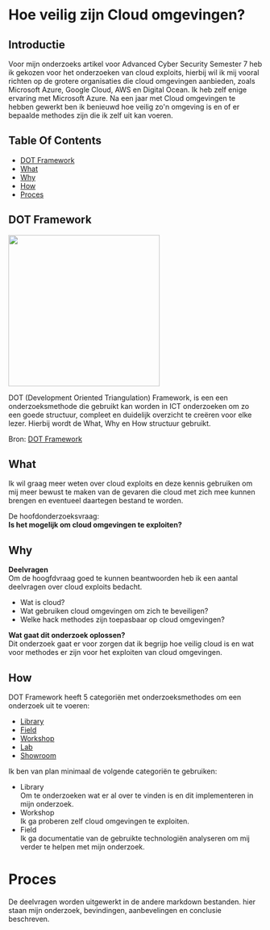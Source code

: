 # Hoe veilig zijn Cloud omgevingen?

## Introductie
Voor mijn onderzoeks artikel voor Advanced Cyber Security Semester 7 heb ik gekozen voor het onderzoeken van cloud exploits, hierbij wil ik mij vooral richten op de grotere organisaties die cloud omgevingen aanbieden, zoals Microsoft Azure, Google Cloud, AWS en Digital Ocean. Ik heb zelf enige ervaring met Microsoft Azure. Na een jaar met Cloud omgevingen te hebben gewerkt ben ik benieuwd hoe veilig zo'n omgeving is en of er bepaalde methodes zijn die ik zelf uit kan voeren.

## Table Of Contents
- [DOT Framework](#dot-framework)
- [What](#what)
- [Why](#why)
- [How](#How)
- [Proces](#proces)

## DOT Framework

<img src=https://user-images.githubusercontent.com/58031089/114270834-cd543680-9a0e-11eb-9b01-7248641fab13.png width="300" height="300" />

DOT (Development Oriented Triangulation) Framework, is een een onderzoeksmethode die gebruikt kan worden in ICT onderzoeken om zo een goede structuur, compleet en duidelijk overzicht te creëren voor elke lezer. Hierbij wordt de What, Why en How structuur gebruikt.

Bron: [DOT Framework](https://ictresearchmethods.nl/The_DOT_Framework)

## What
Ik wil graag meer weten over cloud exploits en deze kennis gebruiken om mij meer bewust te maken van de gevaren die cloud met zich mee kunnen brengen en eventueel daartegen bestand te worden. 

De hoofdonderzoeksvraag:  
**Is het mogelijk om cloud omgevingen te exploiten?**

## Why  
**Deelvragen**  
Om de hoogfdvraag goed te kunnen beantwoorden heb ik een aantal deelvragen over cloud exploits bedacht.  
- Wat is cloud?
- Wat gebruiken cloud omgevingen om zich te beveiligen?
- Welke hack methodes zijn toepasbaar op cloud omgevingen?

**Wat gaat dit onderzoek oplossen?**  
Dit onderzoek gaat er voor zorgen dat ik begrijp hoe veilig cloud is en wat voor methodes er zijn voor het exploiten van cloud omgevingen.


## How
DOT Framework heeft 5 categoriën met onderzoeksmethodes om een onderzoek uit te voeren:
- [Library](https://ictresearchmethods.nl/Category:Library)
- [Field](https://ictresearchmethods.nl/Category:Field)
- [Workshop](https://ictresearchmethods.nl/Category:Workshop)
- [Lab](https://ictresearchmethods.nl/Category:Lab)
- [Showroom](https://ictresearchmethods.nl/Category:Showroom)

Ik ben van plan minimaal de volgende categoriën te gebruiken:  
- Library  
Om te onderzoeken wat er al over te vinden is en dit implementeren in mijn onderzoek.  
- Workshop  
Ik ga proberen zelf cloud omgevingen te exploiten.  
- Field  
Ik ga documentatie van de gebruikte technologiën analyseren om mij verder te helpen met mijn onderzoek.

# Proces
De deelvragen worden uitgewerkt in de andere markdown bestanden. hier staan mijn onderzoek, bevindingen, aanbevelingen en conclusie beschreven.
